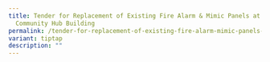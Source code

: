 ```yaml
---
title: Tender for Replacement of Existing Fire Alarm & Mimic Panels at Sengkang
  Community Hub Building
permalink: /tender-for-replacement-of-existing-fire-alarm-mimic-panels-at-sengkang-community-hub-building/
variant: tiptap
description: ""
---
```

